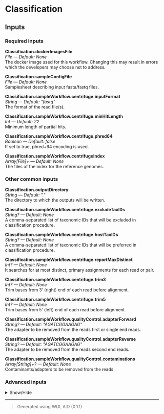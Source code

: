# Classification


## Inputs


### Required inputs
<p name="Classification.dockerImagesFile">
        <b>Classification.dockerImagesFile</b><br />
        <i>File &mdash; Default: None</i><br />
        The docker image used for this workflow. Changing this may result in errors which the developers may choose not to address.
</p>
<p name="Classification.sampleConfigFile">
        <b>Classification.sampleConfigFile</b><br />
        <i>File &mdash; Default: None</i><br />
        Samplesheet describing input fasta/fastq files.
</p>
<p name="Classification.sampleWorkflow.centrifuge.inputFormat">
        <b>Classification.sampleWorkflow.centrifuge.inputFormat</b><br />
        <i>String &mdash; Default: "fastq"</i><br />
        The format of the read file(s).
</p>
<p name="Classification.sampleWorkflow.centrifuge.minHitLength">
        <b>Classification.sampleWorkflow.centrifuge.minHitLength</b><br />
        <i>Int &mdash; Default: 22</i><br />
        Minimum length of partial hits.
</p>
<p name="Classification.sampleWorkflow.centrifuge.phred64">
        <b>Classification.sampleWorkflow.centrifuge.phred64</b><br />
        <i>Boolean &mdash; Default: false</i><br />
        If set to true, phred+64 encoding is used.
</p>
<p name="Classification.sampleWorkflow.centrifugeIndex">
        <b>Classification.sampleWorkflow.centrifugeIndex</b><br />
        <i>Array[File]+ &mdash; Default: None</i><br />
        The files of the index for the reference genomes.
</p>

### Other common inputs
<p name="Classification.outputDirectory">
        <b>Classification.outputDirectory</b><br />
        <i>String &mdash; Default: "."</i><br />
        The directory to which the outputs will be written.
</p>
<p name="Classification.sampleWorkflow.centrifuge.excludeTaxIDs">
        <b>Classification.sampleWorkflow.centrifuge.excludeTaxIDs</b><br />
        <i>String? &mdash; Default: None</i><br />
        A comma-separated list of taxonomic IDs that will be excluded in classification procedure.
</p>
<p name="Classification.sampleWorkflow.centrifuge.hostTaxIDs">
        <b>Classification.sampleWorkflow.centrifuge.hostTaxIDs</b><br />
        <i>String? &mdash; Default: None</i><br />
        A comma-separated list of taxonomic IDs that will be preferred in classification procedure.
</p>
<p name="Classification.sampleWorkflow.centrifuge.reportMaxDistinct">
        <b>Classification.sampleWorkflow.centrifuge.reportMaxDistinct</b><br />
        <i>Int? &mdash; Default: None</i><br />
        It searches for at most <int> distinct, primary assignments for each read or pair.
</p>
<p name="Classification.sampleWorkflow.centrifuge.trim3">
        <b>Classification.sampleWorkflow.centrifuge.trim3</b><br />
        <i>Int? &mdash; Default: None</i><br />
        Trim <int> bases from 3' (right) end of each read before alignment.
</p>
<p name="Classification.sampleWorkflow.centrifuge.trim5">
        <b>Classification.sampleWorkflow.centrifuge.trim5</b><br />
        <i>Int? &mdash; Default: None</i><br />
        Trim <int> bases from 5' (left) end of each read before alignment.
</p>
<p name="Classification.sampleWorkflow.qualityControl.adapterForward">
        <b>Classification.sampleWorkflow.qualityControl.adapterForward</b><br />
        <i>String? &mdash; Default: "AGATCGGAAGAG"</i><br />
        The adapter to be removed from the reads first or single end reads.
</p>
<p name="Classification.sampleWorkflow.qualityControl.adapterReverse">
        <b>Classification.sampleWorkflow.qualityControl.adapterReverse</b><br />
        <i>String? &mdash; Default: "AGATCGGAAGAG"</i><br />
        The adapter to be removed from the reads second end reads.
</p>
<p name="Classification.sampleWorkflow.qualityControl.contaminations">
        <b>Classification.sampleWorkflow.qualityControl.contaminations</b><br />
        <i>Array[String]+? &mdash; Default: None</i><br />
        Contaminants/adapters to be removed from the reads.
</p>

### Advanced inputs
<details>
<summary> Show/Hide </summary>
<p name="Classification.convertDockerImagesFile.dockerImage">
        <b>Classification.convertDockerImagesFile.dockerImage</b><br />
        <i>String &mdash; Default: "quay.io/biocontainers/biowdl-input-converter:0.2.1--py_0"</i><br />
        The docker image used for this task. Changing this may result in errors which the developers may choose not to address.
</p>
<p name="Classification.convertDockerImagesFile.memory">
        <b>Classification.convertDockerImagesFile.memory</b><br />
        <i>String &mdash; Default: "128M"</i><br />
        The maximum amount of memory the job will need.
</p>
<p name="Classification.convertDockerImagesFile.timeMinutes">
        <b>Classification.convertDockerImagesFile.timeMinutes</b><br />
        <i>Int &mdash; Default: 1</i><br />
        The maximum amount of time the job will run in minutes.
</p>
<p name="Classification.convertSampleConfig.checkFileMd5sums">
        <b>Classification.convertSampleConfig.checkFileMd5sums</b><br />
        <i>Boolean &mdash; Default: false</i><br />
        Whether or not the MD5 sums of the files mentioned in the samplesheet should be checked.
</p>
<p name="Classification.convertSampleConfig.old">
        <b>Classification.convertSampleConfig.old</b><br />
        <i>Boolean &mdash; Default: false</i><br />
        Whether or not the old samplesheet format should be used.
</p>
<p name="Classification.convertSampleConfig.skipFileCheck">
        <b>Classification.convertSampleConfig.skipFileCheck</b><br />
        <i>Boolean &mdash; Default: true</i><br />
        Whether or not the existance of the files mentioned in the samplesheet should be checked.
</p>
<p name="Classification.convertSampleConfig.timeMinutes">
        <b>Classification.convertSampleConfig.timeMinutes</b><br />
        <i>Int &mdash; Default: 1</i><br />
        The maximum amount of time the job will run in minutes.
</p>
<p name="Classification.multiqcTask.clConfig">
        <b>Classification.multiqcTask.clConfig</b><br />
        <i>String? &mdash; Default: None</i><br />
        Equivalent to MultiQC's `--cl-config` option.
</p>
<p name="Classification.multiqcTask.comment">
        <b>Classification.multiqcTask.comment</b><br />
        <i>String? &mdash; Default: None</i><br />
        Equivalent to MultiQC's `--comment` option.
</p>
<p name="Classification.multiqcTask.config">
        <b>Classification.multiqcTask.config</b><br />
        <i>File? &mdash; Default: None</i><br />
        Equivalent to MultiQC's `--config` option.
</p>
<p name="Classification.multiqcTask.dataFormat">
        <b>Classification.multiqcTask.dataFormat</b><br />
        <i>String? &mdash; Default: None</i><br />
        Equivalent to MultiQC's `--data-format` option.
</p>
<p name="Classification.multiqcTask.dirs">
        <b>Classification.multiqcTask.dirs</b><br />
        <i>Boolean &mdash; Default: false</i><br />
        Equivalent to MultiQC's `--dirs` flag.
</p>
<p name="Classification.multiqcTask.dirsDepth">
        <b>Classification.multiqcTask.dirsDepth</b><br />
        <i>Int? &mdash; Default: None</i><br />
        Equivalent to MultiQC's `--dirs-depth` option.
</p>
<p name="Classification.multiqcTask.exclude">
        <b>Classification.multiqcTask.exclude</b><br />
        <i>Array[String]+? &mdash; Default: None</i><br />
        Equivalent to MultiQC's `--exclude` option.
</p>
<p name="Classification.multiqcTask.export">
        <b>Classification.multiqcTask.export</b><br />
        <i>Boolean &mdash; Default: false</i><br />
        Equivalent to MultiQC's `--export` flag.
</p>
<p name="Classification.multiqcTask.fileList">
        <b>Classification.multiqcTask.fileList</b><br />
        <i>File? &mdash; Default: None</i><br />
        Equivalent to MultiQC's `--file-list` option.
</p>
<p name="Classification.multiqcTask.fileName">
        <b>Classification.multiqcTask.fileName</b><br />
        <i>String? &mdash; Default: None</i><br />
        Equivalent to MultiQC's `--filename` option.
</p>
<p name="Classification.multiqcTask.flat">
        <b>Classification.multiqcTask.flat</b><br />
        <i>Boolean &mdash; Default: false</i><br />
        Equivalent to MultiQC's `--flat` flag.
</p>
<p name="Classification.multiqcTask.force">
        <b>Classification.multiqcTask.force</b><br />
        <i>Boolean &mdash; Default: false</i><br />
        Equivalent to MultiQC's `--force` flag.
</p>
<p name="Classification.multiqcTask.fullNames">
        <b>Classification.multiqcTask.fullNames</b><br />
        <i>Boolean &mdash; Default: false</i><br />
        Equivalent to MultiQC's `--fullnames` flag.
</p>
<p name="Classification.multiqcTask.ignore">
        <b>Classification.multiqcTask.ignore</b><br />
        <i>String? &mdash; Default: None</i><br />
        Equivalent to MultiQC's `--ignore` option.
</p>
<p name="Classification.multiqcTask.ignoreSamples">
        <b>Classification.multiqcTask.ignoreSamples</b><br />
        <i>String? &mdash; Default: None</i><br />
        Equivalent to MultiQC's `--ignore-samples` option.
</p>
<p name="Classification.multiqcTask.interactive">
        <b>Classification.multiqcTask.interactive</b><br />
        <i>Boolean &mdash; Default: true</i><br />
        Equivalent to MultiQC's `--interactive` flag.
</p>
<p name="Classification.multiqcTask.lint">
        <b>Classification.multiqcTask.lint</b><br />
        <i>Boolean &mdash; Default: false</i><br />
        Equivalent to MultiQC's `--lint` flag.
</p>
<p name="Classification.multiqcTask.megaQCUpload">
        <b>Classification.multiqcTask.megaQCUpload</b><br />
        <i>Boolean &mdash; Default: false</i><br />
        Opposite to MultiQC's `--no-megaqc-upload` flag.
</p>
<p name="Classification.multiqcTask.memory">
        <b>Classification.multiqcTask.memory</b><br />
        <i>String? &mdash; Default: None</i><br />
        The amount of memory this job will use.
</p>
<p name="Classification.multiqcTask.module">
        <b>Classification.multiqcTask.module</b><br />
        <i>Array[String]+? &mdash; Default: None</i><br />
        Equivalent to MultiQC's `--module` option.
</p>
<p name="Classification.multiqcTask.pdf">
        <b>Classification.multiqcTask.pdf</b><br />
        <i>Boolean &mdash; Default: false</i><br />
        Equivalent to MultiQC's `--pdf` flag.
</p>
<p name="Classification.multiqcTask.sampleNames">
        <b>Classification.multiqcTask.sampleNames</b><br />
        <i>File? &mdash; Default: None</i><br />
        Equivalent to MultiQC's `--sample-names` option.
</p>
<p name="Classification.multiqcTask.tag">
        <b>Classification.multiqcTask.tag</b><br />
        <i>String? &mdash; Default: None</i><br />
        Equivalent to MultiQC's `--tag` option.
</p>
<p name="Classification.multiqcTask.template">
        <b>Classification.multiqcTask.template</b><br />
        <i>String? &mdash; Default: None</i><br />
        Equivalent to MultiQC's `--template` option.
</p>
<p name="Classification.multiqcTask.timeMinutes">
        <b>Classification.multiqcTask.timeMinutes</b><br />
        <i>Int &mdash; Default: 2 + ceil((size(reports,"G") * 8))</i><br />
        The maximum amount of time the job will run in minutes.
</p>
<p name="Classification.multiqcTask.title">
        <b>Classification.multiqcTask.title</b><br />
        <i>String? &mdash; Default: None</i><br />
        Equivalent to MultiQC's `--title` option.
</p>
<p name="Classification.multiqcTask.zipDataDir">
        <b>Classification.multiqcTask.zipDataDir</b><br />
        <i>Boolean &mdash; Default: true</i><br />
        Equivalent to MultiQC's `--zip-data-dir` flag.
</p>
<p name="Classification.sampleWorkflow.centrifuge.memory">
        <b>Classification.sampleWorkflow.centrifuge.memory</b><br />
        <i>String &mdash; Default: "16G"</i><br />
        The amount of memory available to the job.
</p>
<p name="Classification.sampleWorkflow.centrifuge.threads">
        <b>Classification.sampleWorkflow.centrifuge.threads</b><br />
        <i>Int &mdash; Default: 4</i><br />
        The number of threads to be used.
</p>
<p name="Classification.sampleWorkflow.kReport.isCountTable">
        <b>Classification.sampleWorkflow.kReport.isCountTable</b><br />
        <i>Boolean &mdash; Default: false</i><br />
        The format of the file is taxID<tab>COUNT.
</p>
<p name="Classification.sampleWorkflow.kReport.memory">
        <b>Classification.sampleWorkflow.kReport.memory</b><br />
        <i>String &mdash; Default: "4G"</i><br />
        The amount of memory available to the job.
</p>
<p name="Classification.sampleWorkflow.kReport.minimumLength">
        <b>Classification.sampleWorkflow.kReport.minimumLength</b><br />
        <i>Int? &mdash; Default: None</i><br />
        Require a minimum alignment length to the read.
</p>
<p name="Classification.sampleWorkflow.kReport.minimumScore">
        <b>Classification.sampleWorkflow.kReport.minimumScore</b><br />
        <i>Int? &mdash; Default: None</i><br />
        Require a minimum score for reads to be counted.
</p>
<p name="Classification.sampleWorkflow.kReport.noLCA">
        <b>Classification.sampleWorkflow.kReport.noLCA</b><br />
        <i>Boolean &mdash; Default: false</i><br />
        Do not report the lca of multiple assignments, but report count fractions at the taxa.
</p>
<p name="Classification.sampleWorkflow.kReport.showZeros">
        <b>Classification.sampleWorkflow.kReport.showZeros</b><br />
        <i>Boolean &mdash; Default: false</i><br />
        Show clades that have zero reads.
</p>
<p name="Classification.sampleWorkflow.kReport.timeMinutes">
        <b>Classification.sampleWorkflow.kReport.timeMinutes</b><br />
        <i>Int &mdash; Default: 10</i><br />
        The maximum amount of time the job will run in minutes.
</p>
<p name="Classification.sampleWorkflow.krona.memory">
        <b>Classification.sampleWorkflow.krona.memory</b><br />
        <i>String &mdash; Default: "4G"</i><br />
        The amount of memory available to the job.
</p>
<p name="Classification.sampleWorkflow.krona.timeMinutes">
        <b>Classification.sampleWorkflow.krona.timeMinutes</b><br />
        <i>Int &mdash; Default: 1</i><br />
        The maximum amount of time the job will run in minutes.
</p>
<p name="Classification.sampleWorkflow.qualityControl.Cutadapt.bwa">
        <b>Classification.sampleWorkflow.qualityControl.Cutadapt.bwa</b><br />
        <i>Boolean? &mdash; Default: None</i><br />
        Equivalent to cutadapt's --bwa flag.
</p>
<p name="Classification.sampleWorkflow.qualityControl.Cutadapt.colorspace">
        <b>Classification.sampleWorkflow.qualityControl.Cutadapt.colorspace</b><br />
        <i>Boolean? &mdash; Default: None</i><br />
        Equivalent to cutadapt's --colorspace flag.
</p>
<p name="Classification.sampleWorkflow.qualityControl.Cutadapt.compressionLevel">
        <b>Classification.sampleWorkflow.qualityControl.Cutadapt.compressionLevel</b><br />
        <i>Int &mdash; Default: 1</i><br />
        The compression level if gzipped output is used.
</p>
<p name="Classification.sampleWorkflow.qualityControl.Cutadapt.cores">
        <b>Classification.sampleWorkflow.qualityControl.Cutadapt.cores</b><br />
        <i>Int &mdash; Default: 4</i><br />
        The number of cores to use.
</p>
<p name="Classification.sampleWorkflow.qualityControl.Cutadapt.cut">
        <b>Classification.sampleWorkflow.qualityControl.Cutadapt.cut</b><br />
        <i>Int? &mdash; Default: None</i><br />
        Equivalent to cutadapt's --cut option.
</p>
<p name="Classification.sampleWorkflow.qualityControl.Cutadapt.discardTrimmed">
        <b>Classification.sampleWorkflow.qualityControl.Cutadapt.discardTrimmed</b><br />
        <i>Boolean? &mdash; Default: None</i><br />
        Equivalent to cutadapt's --quality-cutoff option.
</p>
<p name="Classification.sampleWorkflow.qualityControl.Cutadapt.discardUntrimmed">
        <b>Classification.sampleWorkflow.qualityControl.Cutadapt.discardUntrimmed</b><br />
        <i>Boolean? &mdash; Default: None</i><br />
        Equivalent to cutadapt's --discard-untrimmed option.
</p>
<p name="Classification.sampleWorkflow.qualityControl.Cutadapt.doubleEncode">
        <b>Classification.sampleWorkflow.qualityControl.Cutadapt.doubleEncode</b><br />
        <i>Boolean? &mdash; Default: None</i><br />
        Equivalent to cutadapt's --double-encode flag.
</p>
<p name="Classification.sampleWorkflow.qualityControl.Cutadapt.errorRate">
        <b>Classification.sampleWorkflow.qualityControl.Cutadapt.errorRate</b><br />
        <i>Float? &mdash; Default: None</i><br />
        Equivalent to cutadapt's --error-rate option.
</p>
<p name="Classification.sampleWorkflow.qualityControl.Cutadapt.front">
        <b>Classification.sampleWorkflow.qualityControl.Cutadapt.front</b><br />
        <i>Array[String] &mdash; Default: []</i><br />
        A list of 5' ligated adapter sequences to be cut from the given first or single end fastq file.
</p>
<p name="Classification.sampleWorkflow.qualityControl.Cutadapt.frontRead2">
        <b>Classification.sampleWorkflow.qualityControl.Cutadapt.frontRead2</b><br />
        <i>Array[String] &mdash; Default: []</i><br />
        A list of 5' ligated adapter sequences to be cut from the given second end fastq file.
</p>
<p name="Classification.sampleWorkflow.qualityControl.Cutadapt.infoFilePath">
        <b>Classification.sampleWorkflow.qualityControl.Cutadapt.infoFilePath</b><br />
        <i>String? &mdash; Default: None</i><br />
        Equivalent to cutadapt's --info-file option.
</p>
<p name="Classification.sampleWorkflow.qualityControl.Cutadapt.interleaved">
        <b>Classification.sampleWorkflow.qualityControl.Cutadapt.interleaved</b><br />
        <i>Boolean? &mdash; Default: None</i><br />
        Equivalent to cutadapt's --interleaved flag.
</p>
<p name="Classification.sampleWorkflow.qualityControl.Cutadapt.length">
        <b>Classification.sampleWorkflow.qualityControl.Cutadapt.length</b><br />
        <i>Int? &mdash; Default: None</i><br />
        Equivalent to cutadapt's --length option.
</p>
<p name="Classification.sampleWorkflow.qualityControl.Cutadapt.lengthTag">
        <b>Classification.sampleWorkflow.qualityControl.Cutadapt.lengthTag</b><br />
        <i>String? &mdash; Default: None</i><br />
        Equivalent to cutadapt's --length-tag option.
</p>
<p name="Classification.sampleWorkflow.qualityControl.Cutadapt.maq">
        <b>Classification.sampleWorkflow.qualityControl.Cutadapt.maq</b><br />
        <i>Boolean? &mdash; Default: None</i><br />
        Equivalent to cutadapt's --maq flag.
</p>
<p name="Classification.sampleWorkflow.qualityControl.Cutadapt.maskAdapter">
        <b>Classification.sampleWorkflow.qualityControl.Cutadapt.maskAdapter</b><br />
        <i>Boolean? &mdash; Default: None</i><br />
        Equivalent to cutadapt's --mask-adapter flag.
</p>
<p name="Classification.sampleWorkflow.qualityControl.Cutadapt.matchReadWildcards">
        <b>Classification.sampleWorkflow.qualityControl.Cutadapt.matchReadWildcards</b><br />
        <i>Boolean? &mdash; Default: None</i><br />
        Equivalent to cutadapt's --match-read-wildcards flag.
</p>
<p name="Classification.sampleWorkflow.qualityControl.Cutadapt.maximumLength">
        <b>Classification.sampleWorkflow.qualityControl.Cutadapt.maximumLength</b><br />
        <i>Int? &mdash; Default: None</i><br />
        Equivalent to cutadapt's --maximum-length option.
</p>
<p name="Classification.sampleWorkflow.qualityControl.Cutadapt.maxN">
        <b>Classification.sampleWorkflow.qualityControl.Cutadapt.maxN</b><br />
        <i>Int? &mdash; Default: None</i><br />
        Equivalent to cutadapt's --max-n option.
</p>
<p name="Classification.sampleWorkflow.qualityControl.Cutadapt.memory">
        <b>Classification.sampleWorkflow.qualityControl.Cutadapt.memory</b><br />
        <i>String &mdash; Default: "~{300 + 100 * cores}M"</i><br />
        The amount of memory this job will use.
</p>
<p name="Classification.sampleWorkflow.qualityControl.Cutadapt.minimumLength">
        <b>Classification.sampleWorkflow.qualityControl.Cutadapt.minimumLength</b><br />
        <i>Int? &mdash; Default: 2</i><br />
        Equivalent to cutadapt's --minimum-length option.
</p>
<p name="Classification.sampleWorkflow.qualityControl.Cutadapt.nextseqTrim">
        <b>Classification.sampleWorkflow.qualityControl.Cutadapt.nextseqTrim</b><br />
        <i>String? &mdash; Default: None</i><br />
        Equivalent to cutadapt's --nextseq-trim option.
</p>
<p name="Classification.sampleWorkflow.qualityControl.Cutadapt.noIndels">
        <b>Classification.sampleWorkflow.qualityControl.Cutadapt.noIndels</b><br />
        <i>Boolean? &mdash; Default: None</i><br />
        Equivalent to cutadapt's --no-indels flag.
</p>
<p name="Classification.sampleWorkflow.qualityControl.Cutadapt.noMatchAdapterWildcards">
        <b>Classification.sampleWorkflow.qualityControl.Cutadapt.noMatchAdapterWildcards</b><br />
        <i>Boolean? &mdash; Default: None</i><br />
        Equivalent to cutadapt's --no-match-adapter-wildcards flag.
</p>
<p name="Classification.sampleWorkflow.qualityControl.Cutadapt.noTrim">
        <b>Classification.sampleWorkflow.qualityControl.Cutadapt.noTrim</b><br />
        <i>Boolean? &mdash; Default: None</i><br />
        Equivalent to cutadapt's --no-trim flag.
</p>
<p name="Classification.sampleWorkflow.qualityControl.Cutadapt.noZeroCap">
        <b>Classification.sampleWorkflow.qualityControl.Cutadapt.noZeroCap</b><br />
        <i>Boolean? &mdash; Default: None</i><br />
        Equivalent to cutadapt's --no-zero-cap flag.
</p>
<p name="Classification.sampleWorkflow.qualityControl.Cutadapt.overlap">
        <b>Classification.sampleWorkflow.qualityControl.Cutadapt.overlap</b><br />
        <i>Int? &mdash; Default: None</i><br />
        Equivalent to cutadapt's --overlap option.
</p>
<p name="Classification.sampleWorkflow.qualityControl.Cutadapt.pairFilter">
        <b>Classification.sampleWorkflow.qualityControl.Cutadapt.pairFilter</b><br />
        <i>String? &mdash; Default: None</i><br />
        Equivalent to cutadapt's --pair-filter option.
</p>
<p name="Classification.sampleWorkflow.qualityControl.Cutadapt.prefix">
        <b>Classification.sampleWorkflow.qualityControl.Cutadapt.prefix</b><br />
        <i>String? &mdash; Default: None</i><br />
        Equivalent to cutadapt's --prefix option.
</p>
<p name="Classification.sampleWorkflow.qualityControl.Cutadapt.qualityBase">
        <b>Classification.sampleWorkflow.qualityControl.Cutadapt.qualityBase</b><br />
        <i>Int? &mdash; Default: None</i><br />
        Equivalent to cutadapt's --quality-base option.
</p>
<p name="Classification.sampleWorkflow.qualityControl.Cutadapt.qualityCutoff">
        <b>Classification.sampleWorkflow.qualityControl.Cutadapt.qualityCutoff</b><br />
        <i>String? &mdash; Default: None</i><br />
        Equivalent to cutadapt's --quality-cutoff option.
</p>
<p name="Classification.sampleWorkflow.qualityControl.Cutadapt.restFilePath">
        <b>Classification.sampleWorkflow.qualityControl.Cutadapt.restFilePath</b><br />
        <i>String? &mdash; Default: None</i><br />
        Equivalent to cutadapt's --rest-file option.
</p>
<p name="Classification.sampleWorkflow.qualityControl.Cutadapt.stripF3">
        <b>Classification.sampleWorkflow.qualityControl.Cutadapt.stripF3</b><br />
        <i>Boolean? &mdash; Default: None</i><br />
        Equivalent to cutadapt's --strip-f3 flag.
</p>
<p name="Classification.sampleWorkflow.qualityControl.Cutadapt.stripSuffix">
        <b>Classification.sampleWorkflow.qualityControl.Cutadapt.stripSuffix</b><br />
        <i>String? &mdash; Default: None</i><br />
        Equivalent to cutadapt's --strip-suffix option.
</p>
<p name="Classification.sampleWorkflow.qualityControl.Cutadapt.suffix">
        <b>Classification.sampleWorkflow.qualityControl.Cutadapt.suffix</b><br />
        <i>String? &mdash; Default: None</i><br />
        Equivalent to cutadapt's --suffix option.
</p>
<p name="Classification.sampleWorkflow.qualityControl.Cutadapt.timeMinutes">
        <b>Classification.sampleWorkflow.qualityControl.Cutadapt.timeMinutes</b><br />
        <i>Int &mdash; Default: 1 + ceil((size([read1, read2],"G") * 12.0 / cores))</i><br />
        The maximum amount of time the job will run in minutes.
</p>
<p name="Classification.sampleWorkflow.qualityControl.Cutadapt.times">
        <b>Classification.sampleWorkflow.qualityControl.Cutadapt.times</b><br />
        <i>Int? &mdash; Default: None</i><br />
        Equivalent to cutadapt's --times option.
</p>
<p name="Classification.sampleWorkflow.qualityControl.Cutadapt.tooLongOutputPath">
        <b>Classification.sampleWorkflow.qualityControl.Cutadapt.tooLongOutputPath</b><br />
        <i>String? &mdash; Default: None</i><br />
        Equivalent to cutadapt's --too-long-output option.
</p>
<p name="Classification.sampleWorkflow.qualityControl.Cutadapt.tooLongPairedOutputPath">
        <b>Classification.sampleWorkflow.qualityControl.Cutadapt.tooLongPairedOutputPath</b><br />
        <i>String? &mdash; Default: None</i><br />
        Equivalent to cutadapt's --too-long-paired-output option.
</p>
<p name="Classification.sampleWorkflow.qualityControl.Cutadapt.tooShortOutputPath">
        <b>Classification.sampleWorkflow.qualityControl.Cutadapt.tooShortOutputPath</b><br />
        <i>String? &mdash; Default: None</i><br />
        Equivalent to cutadapt's --too-short-output option.
</p>
<p name="Classification.sampleWorkflow.qualityControl.Cutadapt.tooShortPairedOutputPath">
        <b>Classification.sampleWorkflow.qualityControl.Cutadapt.tooShortPairedOutputPath</b><br />
        <i>String? &mdash; Default: None</i><br />
        Equivalent to cutadapt's --too-short-paired-output option.
</p>
<p name="Classification.sampleWorkflow.qualityControl.Cutadapt.trimN">
        <b>Classification.sampleWorkflow.qualityControl.Cutadapt.trimN</b><br />
        <i>Boolean? &mdash; Default: None</i><br />
        Equivalent to cutadapt's --trim-n flag.
</p>
<p name="Classification.sampleWorkflow.qualityControl.Cutadapt.untrimmedOutputPath">
        <b>Classification.sampleWorkflow.qualityControl.Cutadapt.untrimmedOutputPath</b><br />
        <i>String? &mdash; Default: None</i><br />
        Equivalent to cutadapt's --untrimmed-output option.
</p>
<p name="Classification.sampleWorkflow.qualityControl.Cutadapt.untrimmedPairedOutputPath">
        <b>Classification.sampleWorkflow.qualityControl.Cutadapt.untrimmedPairedOutputPath</b><br />
        <i>String? &mdash; Default: None</i><br />
        Equivalent to cutadapt's --untrimmed-paired-output option.
</p>
<p name="Classification.sampleWorkflow.qualityControl.Cutadapt.wildcardFilePath">
        <b>Classification.sampleWorkflow.qualityControl.Cutadapt.wildcardFilePath</b><br />
        <i>String? &mdash; Default: None</i><br />
        Equivalent to cutadapt's --wildcard-file option.
</p>
<p name="Classification.sampleWorkflow.qualityControl.Cutadapt.zeroCap">
        <b>Classification.sampleWorkflow.qualityControl.Cutadapt.zeroCap</b><br />
        <i>Boolean? &mdash; Default: None</i><br />
        Equivalent to cutadapt's --zero-cap flag.
</p>
<p name="Classification.sampleWorkflow.qualityControl.extractFastqcZip">
        <b>Classification.sampleWorkflow.qualityControl.extractFastqcZip</b><br />
        <i>Boolean &mdash; Default: false</i><br />
        Whether to extract Fastqc's report zip files
</p>
<p name="Classification.sampleWorkflow.qualityControl.FastqcRead1.adapters">
        <b>Classification.sampleWorkflow.qualityControl.FastqcRead1.adapters</b><br />
        <i>File? &mdash; Default: None</i><br />
        Equivalent to fastqc's --adapters option.
</p>
<p name="Classification.sampleWorkflow.qualityControl.FastqcRead1.casava">
        <b>Classification.sampleWorkflow.qualityControl.FastqcRead1.casava</b><br />
        <i>Boolean &mdash; Default: false</i><br />
        Equivalent to fastqc's --casava flag.
</p>
<p name="Classification.sampleWorkflow.qualityControl.FastqcRead1.contaminants">
        <b>Classification.sampleWorkflow.qualityControl.FastqcRead1.contaminants</b><br />
        <i>File? &mdash; Default: None</i><br />
        Equivalent to fastqc's --contaminants option.
</p>
<p name="Classification.sampleWorkflow.qualityControl.FastqcRead1.dir">
        <b>Classification.sampleWorkflow.qualityControl.FastqcRead1.dir</b><br />
        <i>String? &mdash; Default: None</i><br />
        Equivalent to fastqc's --dir option.
</p>
<p name="Classification.sampleWorkflow.qualityControl.FastqcRead1.format">
        <b>Classification.sampleWorkflow.qualityControl.FastqcRead1.format</b><br />
        <i>String? &mdash; Default: None</i><br />
        Equivalent to fastqc's --format option.
</p>
<p name="Classification.sampleWorkflow.qualityControl.FastqcRead1.javaXmx">
        <b>Classification.sampleWorkflow.qualityControl.FastqcRead1.javaXmx</b><br />
        <i>String &mdash; Default: "1750M"</i><br />
        The maximum memory available to the program. Should be lower than `memory` to accommodate JVM overhead.
</p>
<p name="Classification.sampleWorkflow.qualityControl.FastqcRead1.kmers">
        <b>Classification.sampleWorkflow.qualityControl.FastqcRead1.kmers</b><br />
        <i>Int? &mdash; Default: None</i><br />
        Equivalent to fastqc's --kmers option.
</p>
<p name="Classification.sampleWorkflow.qualityControl.FastqcRead1.limits">
        <b>Classification.sampleWorkflow.qualityControl.FastqcRead1.limits</b><br />
        <i>File? &mdash; Default: None</i><br />
        Equivalent to fastqc's --limits option.
</p>
<p name="Classification.sampleWorkflow.qualityControl.FastqcRead1.memory">
        <b>Classification.sampleWorkflow.qualityControl.FastqcRead1.memory</b><br />
        <i>String &mdash; Default: "2G"</i><br />
        The amount of memory this job will use.
</p>
<p name="Classification.sampleWorkflow.qualityControl.FastqcRead1.minLength">
        <b>Classification.sampleWorkflow.qualityControl.FastqcRead1.minLength</b><br />
        <i>Int? &mdash; Default: None</i><br />
        Equivalent to fastqc's --min_length option.
</p>
<p name="Classification.sampleWorkflow.qualityControl.FastqcRead1.nano">
        <b>Classification.sampleWorkflow.qualityControl.FastqcRead1.nano</b><br />
        <i>Boolean &mdash; Default: false</i><br />
        Equivalent to fastqc's --nano flag.
</p>
<p name="Classification.sampleWorkflow.qualityControl.FastqcRead1.noFilter">
        <b>Classification.sampleWorkflow.qualityControl.FastqcRead1.noFilter</b><br />
        <i>Boolean &mdash; Default: false</i><br />
        Equivalent to fastqc's --nofilter flag.
</p>
<p name="Classification.sampleWorkflow.qualityControl.FastqcRead1.nogroup">
        <b>Classification.sampleWorkflow.qualityControl.FastqcRead1.nogroup</b><br />
        <i>Boolean &mdash; Default: false</i><br />
        Equivalent to fastqc's --nogroup flag.
</p>
<p name="Classification.sampleWorkflow.qualityControl.FastqcRead1.threads">
        <b>Classification.sampleWorkflow.qualityControl.FastqcRead1.threads</b><br />
        <i>Int &mdash; Default: 1</i><br />
        The number of cores to use.
</p>
<p name="Classification.sampleWorkflow.qualityControl.FastqcRead1.timeMinutes">
        <b>Classification.sampleWorkflow.qualityControl.FastqcRead1.timeMinutes</b><br />
        <i>Int &mdash; Default: 1 + ceil(size(seqFile,"G")) * 4</i><br />
        The maximum amount of time the job will run in minutes.
</p>
<p name="Classification.sampleWorkflow.qualityControl.FastqcRead1After.adapters">
        <b>Classification.sampleWorkflow.qualityControl.FastqcRead1After.adapters</b><br />
        <i>File? &mdash; Default: None</i><br />
        Equivalent to fastqc's --adapters option.
</p>
<p name="Classification.sampleWorkflow.qualityControl.FastqcRead1After.casava">
        <b>Classification.sampleWorkflow.qualityControl.FastqcRead1After.casava</b><br />
        <i>Boolean &mdash; Default: false</i><br />
        Equivalent to fastqc's --casava flag.
</p>
<p name="Classification.sampleWorkflow.qualityControl.FastqcRead1After.contaminants">
        <b>Classification.sampleWorkflow.qualityControl.FastqcRead1After.contaminants</b><br />
        <i>File? &mdash; Default: None</i><br />
        Equivalent to fastqc's --contaminants option.
</p>
<p name="Classification.sampleWorkflow.qualityControl.FastqcRead1After.dir">
        <b>Classification.sampleWorkflow.qualityControl.FastqcRead1After.dir</b><br />
        <i>String? &mdash; Default: None</i><br />
        Equivalent to fastqc's --dir option.
</p>
<p name="Classification.sampleWorkflow.qualityControl.FastqcRead1After.format">
        <b>Classification.sampleWorkflow.qualityControl.FastqcRead1After.format</b><br />
        <i>String? &mdash; Default: None</i><br />
        Equivalent to fastqc's --format option.
</p>
<p name="Classification.sampleWorkflow.qualityControl.FastqcRead1After.javaXmx">
        <b>Classification.sampleWorkflow.qualityControl.FastqcRead1After.javaXmx</b><br />
        <i>String &mdash; Default: "1750M"</i><br />
        The maximum memory available to the program. Should be lower than `memory` to accommodate JVM overhead.
</p>
<p name="Classification.sampleWorkflow.qualityControl.FastqcRead1After.kmers">
        <b>Classification.sampleWorkflow.qualityControl.FastqcRead1After.kmers</b><br />
        <i>Int? &mdash; Default: None</i><br />
        Equivalent to fastqc's --kmers option.
</p>
<p name="Classification.sampleWorkflow.qualityControl.FastqcRead1After.limits">
        <b>Classification.sampleWorkflow.qualityControl.FastqcRead1After.limits</b><br />
        <i>File? &mdash; Default: None</i><br />
        Equivalent to fastqc's --limits option.
</p>
<p name="Classification.sampleWorkflow.qualityControl.FastqcRead1After.memory">
        <b>Classification.sampleWorkflow.qualityControl.FastqcRead1After.memory</b><br />
        <i>String &mdash; Default: "2G"</i><br />
        The amount of memory this job will use.
</p>
<p name="Classification.sampleWorkflow.qualityControl.FastqcRead1After.minLength">
        <b>Classification.sampleWorkflow.qualityControl.FastqcRead1After.minLength</b><br />
        <i>Int? &mdash; Default: None</i><br />
        Equivalent to fastqc's --min_length option.
</p>
<p name="Classification.sampleWorkflow.qualityControl.FastqcRead1After.nano">
        <b>Classification.sampleWorkflow.qualityControl.FastqcRead1After.nano</b><br />
        <i>Boolean &mdash; Default: false</i><br />
        Equivalent to fastqc's --nano flag.
</p>
<p name="Classification.sampleWorkflow.qualityControl.FastqcRead1After.noFilter">
        <b>Classification.sampleWorkflow.qualityControl.FastqcRead1After.noFilter</b><br />
        <i>Boolean &mdash; Default: false</i><br />
        Equivalent to fastqc's --nofilter flag.
</p>
<p name="Classification.sampleWorkflow.qualityControl.FastqcRead1After.nogroup">
        <b>Classification.sampleWorkflow.qualityControl.FastqcRead1After.nogroup</b><br />
        <i>Boolean &mdash; Default: false</i><br />
        Equivalent to fastqc's --nogroup flag.
</p>
<p name="Classification.sampleWorkflow.qualityControl.FastqcRead1After.threads">
        <b>Classification.sampleWorkflow.qualityControl.FastqcRead1After.threads</b><br />
        <i>Int &mdash; Default: 1</i><br />
        The number of cores to use.
</p>
<p name="Classification.sampleWorkflow.qualityControl.FastqcRead1After.timeMinutes">
        <b>Classification.sampleWorkflow.qualityControl.FastqcRead1After.timeMinutes</b><br />
        <i>Int &mdash; Default: 1 + ceil(size(seqFile,"G")) * 4</i><br />
        The maximum amount of time the job will run in minutes.
</p>
<p name="Classification.sampleWorkflow.qualityControl.FastqcRead2.adapters">
        <b>Classification.sampleWorkflow.qualityControl.FastqcRead2.adapters</b><br />
        <i>File? &mdash; Default: None</i><br />
        Equivalent to fastqc's --adapters option.
</p>
<p name="Classification.sampleWorkflow.qualityControl.FastqcRead2.casava">
        <b>Classification.sampleWorkflow.qualityControl.FastqcRead2.casava</b><br />
        <i>Boolean &mdash; Default: false</i><br />
        Equivalent to fastqc's --casava flag.
</p>
<p name="Classification.sampleWorkflow.qualityControl.FastqcRead2.contaminants">
        <b>Classification.sampleWorkflow.qualityControl.FastqcRead2.contaminants</b><br />
        <i>File? &mdash; Default: None</i><br />
        Equivalent to fastqc's --contaminants option.
</p>
<p name="Classification.sampleWorkflow.qualityControl.FastqcRead2.dir">
        <b>Classification.sampleWorkflow.qualityControl.FastqcRead2.dir</b><br />
        <i>String? &mdash; Default: None</i><br />
        Equivalent to fastqc's --dir option.
</p>
<p name="Classification.sampleWorkflow.qualityControl.FastqcRead2.format">
        <b>Classification.sampleWorkflow.qualityControl.FastqcRead2.format</b><br />
        <i>String? &mdash; Default: None</i><br />
        Equivalent to fastqc's --format option.
</p>
<p name="Classification.sampleWorkflow.qualityControl.FastqcRead2.javaXmx">
        <b>Classification.sampleWorkflow.qualityControl.FastqcRead2.javaXmx</b><br />
        <i>String &mdash; Default: "1750M"</i><br />
        The maximum memory available to the program. Should be lower than `memory` to accommodate JVM overhead.
</p>
<p name="Classification.sampleWorkflow.qualityControl.FastqcRead2.kmers">
        <b>Classification.sampleWorkflow.qualityControl.FastqcRead2.kmers</b><br />
        <i>Int? &mdash; Default: None</i><br />
        Equivalent to fastqc's --kmers option.
</p>
<p name="Classification.sampleWorkflow.qualityControl.FastqcRead2.limits">
        <b>Classification.sampleWorkflow.qualityControl.FastqcRead2.limits</b><br />
        <i>File? &mdash; Default: None</i><br />
        Equivalent to fastqc's --limits option.
</p>
<p name="Classification.sampleWorkflow.qualityControl.FastqcRead2.memory">
        <b>Classification.sampleWorkflow.qualityControl.FastqcRead2.memory</b><br />
        <i>String &mdash; Default: "2G"</i><br />
        The amount of memory this job will use.
</p>
<p name="Classification.sampleWorkflow.qualityControl.FastqcRead2.minLength">
        <b>Classification.sampleWorkflow.qualityControl.FastqcRead2.minLength</b><br />
        <i>Int? &mdash; Default: None</i><br />
        Equivalent to fastqc's --min_length option.
</p>
<p name="Classification.sampleWorkflow.qualityControl.FastqcRead2.nano">
        <b>Classification.sampleWorkflow.qualityControl.FastqcRead2.nano</b><br />
        <i>Boolean &mdash; Default: false</i><br />
        Equivalent to fastqc's --nano flag.
</p>
<p name="Classification.sampleWorkflow.qualityControl.FastqcRead2.noFilter">
        <b>Classification.sampleWorkflow.qualityControl.FastqcRead2.noFilter</b><br />
        <i>Boolean &mdash; Default: false</i><br />
        Equivalent to fastqc's --nofilter flag.
</p>
<p name="Classification.sampleWorkflow.qualityControl.FastqcRead2.nogroup">
        <b>Classification.sampleWorkflow.qualityControl.FastqcRead2.nogroup</b><br />
        <i>Boolean &mdash; Default: false</i><br />
        Equivalent to fastqc's --nogroup flag.
</p>
<p name="Classification.sampleWorkflow.qualityControl.FastqcRead2.threads">
        <b>Classification.sampleWorkflow.qualityControl.FastqcRead2.threads</b><br />
        <i>Int &mdash; Default: 1</i><br />
        The number of cores to use.
</p>
<p name="Classification.sampleWorkflow.qualityControl.FastqcRead2.timeMinutes">
        <b>Classification.sampleWorkflow.qualityControl.FastqcRead2.timeMinutes</b><br />
        <i>Int &mdash; Default: 1 + ceil(size(seqFile,"G")) * 4</i><br />
        The maximum amount of time the job will run in minutes.
</p>
<p name="Classification.sampleWorkflow.qualityControl.FastqcRead2After.adapters">
        <b>Classification.sampleWorkflow.qualityControl.FastqcRead2After.adapters</b><br />
        <i>File? &mdash; Default: None</i><br />
        Equivalent to fastqc's --adapters option.
</p>
<p name="Classification.sampleWorkflow.qualityControl.FastqcRead2After.casava">
        <b>Classification.sampleWorkflow.qualityControl.FastqcRead2After.casava</b><br />
        <i>Boolean &mdash; Default: false</i><br />
        Equivalent to fastqc's --casava flag.
</p>
<p name="Classification.sampleWorkflow.qualityControl.FastqcRead2After.contaminants">
        <b>Classification.sampleWorkflow.qualityControl.FastqcRead2After.contaminants</b><br />
        <i>File? &mdash; Default: None</i><br />
        Equivalent to fastqc's --contaminants option.
</p>
<p name="Classification.sampleWorkflow.qualityControl.FastqcRead2After.dir">
        <b>Classification.sampleWorkflow.qualityControl.FastqcRead2After.dir</b><br />
        <i>String? &mdash; Default: None</i><br />
        Equivalent to fastqc's --dir option.
</p>
<p name="Classification.sampleWorkflow.qualityControl.FastqcRead2After.format">
        <b>Classification.sampleWorkflow.qualityControl.FastqcRead2After.format</b><br />
        <i>String? &mdash; Default: None</i><br />
        Equivalent to fastqc's --format option.
</p>
<p name="Classification.sampleWorkflow.qualityControl.FastqcRead2After.javaXmx">
        <b>Classification.sampleWorkflow.qualityControl.FastqcRead2After.javaXmx</b><br />
        <i>String &mdash; Default: "1750M"</i><br />
        The maximum memory available to the program. Should be lower than `memory` to accommodate JVM overhead.
</p>
<p name="Classification.sampleWorkflow.qualityControl.FastqcRead2After.kmers">
        <b>Classification.sampleWorkflow.qualityControl.FastqcRead2After.kmers</b><br />
        <i>Int? &mdash; Default: None</i><br />
        Equivalent to fastqc's --kmers option.
</p>
<p name="Classification.sampleWorkflow.qualityControl.FastqcRead2After.limits">
        <b>Classification.sampleWorkflow.qualityControl.FastqcRead2After.limits</b><br />
        <i>File? &mdash; Default: None</i><br />
        Equivalent to fastqc's --limits option.
</p>
<p name="Classification.sampleWorkflow.qualityControl.FastqcRead2After.memory">
        <b>Classification.sampleWorkflow.qualityControl.FastqcRead2After.memory</b><br />
        <i>String &mdash; Default: "2G"</i><br />
        The amount of memory this job will use.
</p>
<p name="Classification.sampleWorkflow.qualityControl.FastqcRead2After.minLength">
        <b>Classification.sampleWorkflow.qualityControl.FastqcRead2After.minLength</b><br />
        <i>Int? &mdash; Default: None</i><br />
        Equivalent to fastqc's --min_length option.
</p>
<p name="Classification.sampleWorkflow.qualityControl.FastqcRead2After.nano">
        <b>Classification.sampleWorkflow.qualityControl.FastqcRead2After.nano</b><br />
        <i>Boolean &mdash; Default: false</i><br />
        Equivalent to fastqc's --nano flag.
</p>
<p name="Classification.sampleWorkflow.qualityControl.FastqcRead2After.noFilter">
        <b>Classification.sampleWorkflow.qualityControl.FastqcRead2After.noFilter</b><br />
        <i>Boolean &mdash; Default: false</i><br />
        Equivalent to fastqc's --nofilter flag.
</p>
<p name="Classification.sampleWorkflow.qualityControl.FastqcRead2After.nogroup">
        <b>Classification.sampleWorkflow.qualityControl.FastqcRead2After.nogroup</b><br />
        <i>Boolean &mdash; Default: false</i><br />
        Equivalent to fastqc's --nogroup flag.
</p>
<p name="Classification.sampleWorkflow.qualityControl.FastqcRead2After.threads">
        <b>Classification.sampleWorkflow.qualityControl.FastqcRead2After.threads</b><br />
        <i>Int &mdash; Default: 1</i><br />
        The number of cores to use.
</p>
<p name="Classification.sampleWorkflow.qualityControl.FastqcRead2After.timeMinutes">
        <b>Classification.sampleWorkflow.qualityControl.FastqcRead2After.timeMinutes</b><br />
        <i>Int &mdash; Default: 1 + ceil(size(seqFile,"G")) * 4</i><br />
        The maximum amount of time the job will run in minutes.
</p>
<p name="Classification.sampleWorkflow.qualityControl.runAdapterClipping">
        <b>Classification.sampleWorkflow.qualityControl.runAdapterClipping</b><br />
        <i>Boolean &mdash; Default: defined(adapterForward) || defined(adapterReverse) || length(select_first([contaminations, []])) > 0</i><br />
        Whether or not adapters should be removed from the reads.
</p>
</details>








<hr />

> Generated using WDL AID (0.1.1)
